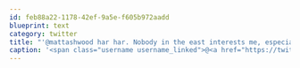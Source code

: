 ```yaml
---
id: feb88a22-1178-42ef-9a5e-f605b972aadd
blueprint: text
category: twitter
title: "'@mattashwood har har. Nobody in the east interests me, especially the hockey teams."
caption: '<span class="username username_linked">@<a href="https://twitter.com/mattashwood" title="Matt Ashwood">mattashwood</a></span> har har. Nobody in the east interests me, especially the hockey teams.'
---
```

